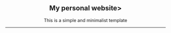 <p align="center">
    <h2 align="center">My personal website></h2>
</p>

<p align="center">This is a simple and minimalist template</p>

***
